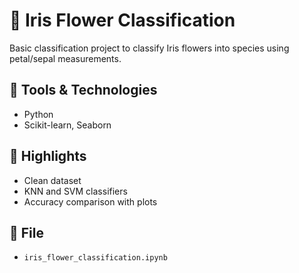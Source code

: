 # 🌸 Iris Flower Classification

Basic classification project to classify Iris flowers into species using petal/sepal measurements.

## 🔧 Tools & Technologies
- Python
- Scikit-learn, Seaborn

## 📌 Highlights
- Clean dataset
- KNN and SVM classifiers
- Accuracy comparison with plots

## 📁 File
- `iris_flower_classification.ipynb`
